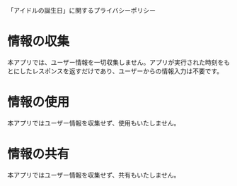 「アイドルの誕生日」に関するプライバシーポリシー
# 情報の収集
本アプリでは、ユーザー情報を一切収集しません。アプリが実行された時刻をもとにしたレスポンスを返すだけであり、ユーザーからの情報入力は不要です。

# 情報の使用
本アプリではユーザー情報を収集せず、使用もいたしません。

# 情報の共有
本アプリではユーザー情報を収集せず、共有もいたしません。
